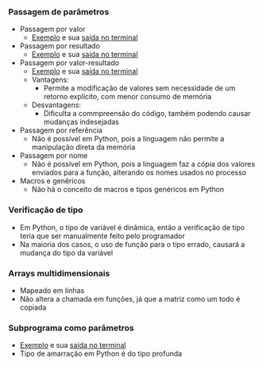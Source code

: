 ### Passagem de parâmetros
- Passagem por valor
  - [Exemplo](https://github.com/LeonardoCFilho/Diario_de_bordo_2-LPP-2024.1/blob/main/Codigos_e_Exemplos/01.Subprogramas/Slide_13/1.Passagem_Valor.py) e sua [saída no terminal](https://github.com/LeonardoCFilho/Diario_de_bordo_2-LPP-2024.1/blob/main/Codigos_e_Exemplos/01.Subprogramas/Slide_13/1.Passagem_Valor.png)
- Passagem por resultado
  - [Exemplo](https://github.com/LeonardoCFilho/Diario_de_bordo_2-LPP-2024.1/blob/main/Codigos_e_Exemplos/01.Subprogramas/Slide_13/2.Passagem_Resultado.py) e sua [saída no terminal](https://github.com/LeonardoCFilho/Diario_de_bordo_2-LPP-2024.1/blob/main/Codigos_e_Exemplos/01.Subprogramas/Slide_13/2.Passagem_Resultado.png)
- Passagem por valor-resultado
  - [Exemplo](https://github.com/LeonardoCFilho/Diario_de_bordo_2-LPP-2024.1/blob/main/Codigos_e_Exemplos/01.Subprogramas/Slide_13/3.Passagem_Valor-Resultado.py) e sua [saída no terminal](https://github.com/LeonardoCFilho/Diario_de_bordo_2-LPP-2024.1/blob/main/Codigos_e_Exemplos/01.Subprogramas/Slide_13/3.Passagem_Valor-Resultado.png)
  - Vantagens:
    - Permite a modificação de valores sem necessidade de um retorno explícito, com menor consumo de memória
  - Desvantagens:
    - Dificulta a commpreensão do código, também podendo causar mudanças indesejadas
- Passagem por referência
  - Não é possível em Python, pois a linguagem não permite a manipulação direta da memória
- Passagem por nome
  - Não é possível em Python, pois a linguagem faz a cópia dos valores enviados para a função, alterando os nomes usados no processo
- Macros e genêricos
  - Não há o conceito de macros e tipos genéricos em Python

### Verificação de tipo
- Em Python, o tipo de variável é dinâmica, então a verificação de tipo teria que ser manualmente feito pelo programador
- Na maioria dos casos, o uso de função para o tipo errado, causará a mudança do tipo da variável

### Arrays multidimensionais
- Mapeado em linhas
- Não altera a chamada em funções, já que a matriz como um todo é copiada

### Subprograma como parâmetros
- [Exemplo](https://github.com/LeonardoCFilho/Diario_de_bordo_2-LPP-2024.1/blob/main/Codigos_e_Exemplos/01.Subprogramas/Slide_13/4.Subprograma_Parametro.py) e sua [saída no terminal](https://github.com/LeonardoCFilho/Diario_de_bordo_2-LPP-2024.1/blob/main/Codigos_e_Exemplos/01.Subprogramas/Slide_13/4.Subprograma_Parametro.png)
- Tipo de amarração em Python é do tipo profunda
